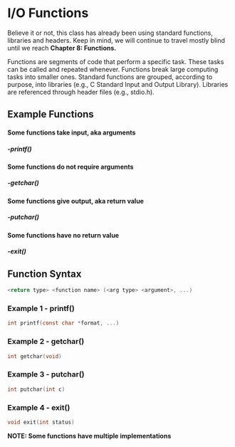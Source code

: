 # I/O Functions

Believe it or not, this class has already been using standard functions, libraries and headers. Keep in mind, we will continue to travel mostly blind until we reach **Chapter 8: Functions.**

Functions are segments of code that perform a specific task. These tasks can be called and repeated whenever. Functions break large computing tasks into smaller ones. Standard functions are grouped, according to purpose, into libraries \(e.g., C Standard Input and Output Library\). Libraries are referenced through header files \(e.g., stdio.h\). 

## Example Functions

#### Some functions take input, aka arguments

##### -printf\(\)

#### Some functions do not require arguments

##### -getchar\(\)

#### Some functions give output, aka return value

##### -putchar\(\)

#### Some functions have no return value

##### -exit\(\)

## Function Syntax

```c
<return type> <function name> (<arg type> <argument>, ...)
```

### Example 1 - printf\(\)

```c
int printf(const char *format, ...)
```

### Example 2 - getchar\(\)

```c
int getchar(void)
```

### Example 3 - putchar\(\)

```c
int putchar(int c)
```

### Example 4 - exit\(\)

```c
void exit(int status)
```

**NOTE: Some functions have multiple implementations**



